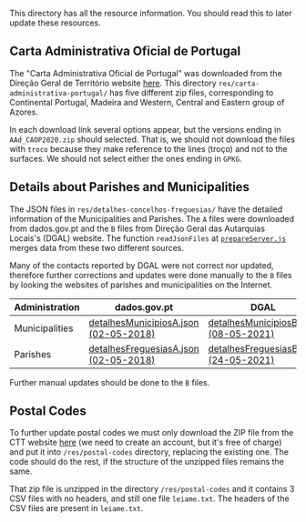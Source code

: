 This directory has all the resource information. You should read this to later update these resources.

## Carta Administrativa Oficial de Portugal

The "Carta Administrativa Oficial de Portugal" was downloaded from the Direção Geral de Território website [here](https://www.dgterritorio.gov.pt/dados-abertos).
This directory `res/carta-administrativa-portugal/` has five different zip files, corresponding to Continental Portugal, Madeira and Western, Central and Eastern group of Azores.

In each download link several options appear, but the versions ending in `AAd_CAOP2020.zip` should selected.
That is, we should not download the files with `troco` because they make reference to the lines (troço) and not to the surfaces.
We should not select either the ones ending in `GPKG`.

## Details about Parishes and Municipalities

The JSON files in `res/detalhes-concelhos-freguesias/` have the detailed information of the Municipalities and Parishes. The `A` files were downloaded from dados.gov.pt and the `B` files from Direção Geral das Autarquias Locais's (DGAL) website. The function `readJsonFiles` at [`prepareServer.js`](../prepareServer.js) merges data from these two different sources.

Many of the contacts reported by DGAL were not correct nor updated, therefore further corrections and updates were done manually to the `B` files by looking the websites of parishes and municipalities on the Internet.

| Administration | dados.gov.pt | DGAL |
| -------------- | ----------- | --------------|
| Municipalities | [detalhesMunicipiosA.json (02-05-2018)](https://dados.gov.pt/pt/datasets/municipios-dados-gerais/) | [detalhesMunicipiosB.json (08-05-2021)](http://www.portalautarquico.dgal.gov.pt/pt-PT/administracao-local/entidades-autarquicas/municipios/) |
| Parishes   | [detalhesFreguesiasA.json (02-05-2018)](https://dados.gov.pt/pt/datasets/freguesias-dados-gerais/)  | [detalhesFreguesiasB.json (24-05-2021)](http://www.portalautarquico.dgal.gov.pt/pt-PT/administracao-local/entidades-autarquicas/freguesias/) |

Further manual updates should be done to the `B` files.

## Postal Codes

To further update postal codes we must only download the ZIP file from the CTT website [here](https://www.ctt.pt/feapl_2/app/restricted/postalCodeSearch/postalCodeDownloadFiles.jspx) (we need to create an account, but it's free of charge) and put it into `/res/postal-codes` directory, replacing the existing one. The code should do the rest, if the structure of the unzipped files remains the same.

That zip file is unzipped in the directory `/res/postal-codes` and it contains 3 CSV files with no headers, and still one file `leiame.txt`. The headers of the CSV files are present in `leiame.txt`.
